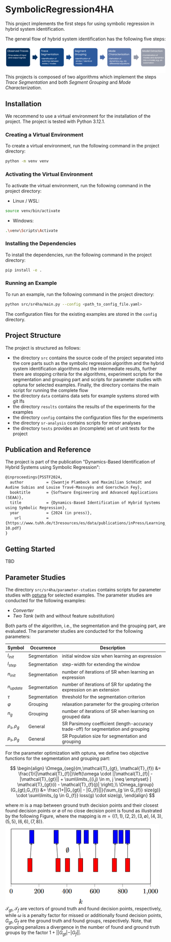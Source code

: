 # SymbolicRegression4HA

This project implements the first steps for using symbolic regression in hybrid system identification.

The general flow of hybrid system identification has the following five steps:
![image](assets/flow.png)
This projects is composed of two algorithms which implement the steps *Trace Segmentation* and both *Segment Grouping* and *Mode Characterization*.

## Installation

We recommend to use a virtual environment for the installation of the project. The project is tested with Python 3.12.1.

### Creating a Virtual Environment

To create a virtual environment, run the following command in the project directory:

```bash
python -m venv venv
```

### Activating the Virtual Environment

To activate the virtual environment, run the following command in the project directory:

- Linux / WSL:
```bash
source venv/bin/activate
```
- Windows:
```bash
.\venv\Scripts\Activate
```

### Installing the Dependencies

To install the dependencies, run the following command in the project directory:

```bash
pip install -e .
```

### Running an Example

To run an example, run the following command in the project directory:

```bash
python src/sr4ha/main.py --config <path_to_config_file.yaml>
```

The configuration files for the existing examples are stored in the `config` directory.

## Project Structure

The project is structured as follows:
- the directory `src` contains the source code of the project separated into the core parts such as the symbolic regression algorithm and the hybrid system identification algorithms and the intermediate results, further there are stopping criteria for the algorithms, experiment scripts for the segmentation and grouping part and scripts for parameter studies with optuna for selected examples. Finally, the directory contains the main script for running the complete flow
- the directory `data` contains data sets for example systems stored with git lfs
- the directory `results` contains the results of the experiments for the examples
- the directory `config` contains the configuration files for the experiments
- the directory `sr-analysis` contains scripts for minor analyses
- the directory `tests` provides an (incomplete) set of unit tests for the project 

## Publication and Reference

The project is part of the publication "Dynamics-Based Identification of Hybrid Systems using Symbolic Regression":

```
@inproceedings{PSSTF2024,
  author          = {Swantje Plambeck and Maximilian Schmidt and Audine Subias and Louise Travé-Massuyès and Goerschwin Fey},
  booktitle       = {Software Engineering and Advanced Applications (SEAA)},
  title           = {Dynamics-Based Identification of Hybrid Systems using Symbolic Regression},
  year            = {2024 (in press)},
    url           = {https://www.tuhh.de/t3resources/es/data/publications/inPress/Learning_Hybrid_Systems_with_Symbolic_Regression-10.pdf}
}
```

## Getting Started

TBD

## Parameter Studies

The directory `src/sr4ha/parameter-studies` contains scripts for parameter studies with [optuna](https://optuna.readthedocs.io/en/stable/) for selected examples. The parameter studies are conducted for the following examples:
- *Converter*
- *Two Tank* (with and without feature substitution)

Both parts of the algorithm, i.e., the segmentation and the grouping part, are evaluated. The parameter studies are conducted for the following parameters:

Symbol | Occurrence | Description |
--- | --- | --- |
$l_{init}$ | Segmentation | initial window size when learning an expression
$l_{step}$ | Segmentation | step-width for extending the window
$n_{init}$ | Segmentation | number of iterations of SR when learning an expression
$n_{update}$ | Segmentation | number of iterations of SR for updating the expression on an extension
$\tau$ | Segmentation | threshold for the segmentation criterion
$\varphi$ | Grouping | relaxation parameter for the grouping criterion
$n_g$ | Grouping | number of iterations of SR when learning on grouped data
$\rho_s, \rho_g$ |General | SR Parsimony coefficient (length-accuracy trade-off) for segmentation and grouping
$p_s, p_g$ | General | SR Population size for segmentation and grouping

For the parameter optimization with optuna, we define two objective functions for the segmentation and grouping part:

$$
\begin{align}
    \Omega_{seg}(m,\mathcal{T}_{gt}, \mathcal{T}_{f}) &= \frac{1}{|\mathcal{T}_{f}|}\left(\omega \cdot ||\mathcal{T}_{f}| - |\mathcal{T}_{gt}|| + \sum\limits_{(i,j) \in m, j \neq \emptyset} | \mathcal{T}_{gt}(i) - \mathcal{T}_{f}(j)| \right),\\
    \Omega_{group}(G_{gt},G_{f}) &= \frac{1+||G_{gt}| - |G_{f}||}{\sum_{g \in G_{f}} size(g)} \cdot \sum\limits_{g \in G_{f}} loss(g) \cdot size(g),
\end{align}
$$

where $m$ is a map between ground truth decision points and their closest found decision points or $\emptyset$ of no close decision point is found as illustrated by the following Figure, where the mapping is $m = \{(1,1), (2,2), (3,\emptyset), (4,3), (5,5), (6,6), (7,8)\}$.
![image](assets/mapping.png)
$\mathcal{T}_{gt}, \mathcal{T}_{f}$ are vectors of ground truth and found decision points, respectively, while $\omega$ is a penalty factor for missed or additionally found decision points, $G_{gt},G_{f}$ are the ground truth and found groups, respectively. Note, that grouping penalizes a divergence in the number of found and ground truth groups by the factor $1+||G_{gt}| - |G_{f}||$.